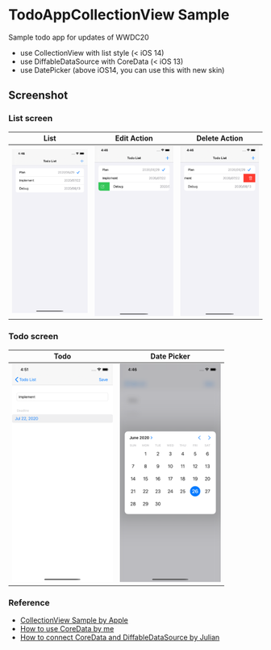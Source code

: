 # TodoAppCollectionView Sample

Sample todo app for updates of WWDC20

- use CollectionView with list style (< iOS 14)
- use DiffableDataSource with CoreData (< iOS 13)
- use DatePicker (above iOS14, you can use this with new skin)

## Screenshot

### List screen
| List | Edit Action| Delete Action|
|:---:|:---:|:---:|
|<img src="Resources/Top.png" width="200px">|<img src="Resources/Edit.png" width="200px">|<img src="Resources/Delete.png" width="200px">|

### Todo screen
|Todo|Date Picker|
|:---:|:---:|
|<img src="Resources/Todo.png" width="200px">|<img src="Resources/DatePicker.png" width="200px">|

### Reference

- [CollectionView Sample by Apple](https://developer.apple.com/documentation/uikit/views_and_controls/collection_views/implementing_modern_collection_views)
- [How to use CoreData by me](https://qiita.com/touyoubuntu/items/5133ba503da74bb39063)
- [How to connect CoreData and DiffableDataSource by Julian](https://schiavo.me/2019/coredata-diffabledatasource/)
